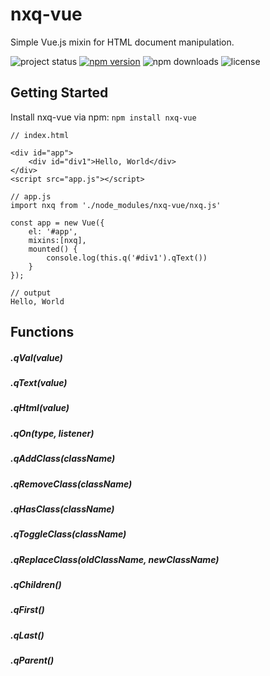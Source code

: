 # nxq-vue

Simple Vue.js mixin for HTML document manipulation.

![project status](https://img.shields.io/badge/status-alpha-red.svg)
[![npm version](https://img.shields.io/npm/v/nxq-vue.svg)](https://www.npmjs.com/package/nxq-vue)
![npm downloads](https://img.shields.io/npm/dt/nxq-vue.svg)
![license](https://img.shields.io/github/license/norabx/nxq-vue.svg)


## Getting Started

Install nxq-vue via npm: `npm install nxq-vue`

```
// index.html

<div id="app">
    <div id="div1">Hello, World</div>
</div>
<script src="app.js"></script>

// app.js
import nxq from './node_modules/nxq-vue/nxq.js'

const app = new Vue({
    el: '#app',
    mixins:[nxq],
    mounted() {
        console.log(this.q('#div1').qText())
    }
});

// output
Hello, World
```

## Functions

##### .qVal(value)
##### .qText(value)
##### .qHtml(value)
##### .qOn(type, listener)
##### .qAddClass(className)
##### .qRemoveClass(className)
##### .qHasClass(className)
##### .qToggleClass(className)
##### .qReplaceClass(oldClassName, newClassName)
##### .qChildren()
##### .qFirst()
##### .qLast()
##### .qParent()
